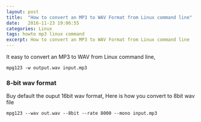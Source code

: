 ```yaml
---
layout: post
title:  "How to convert an MP3 to WAV Format from Linux command line"
date:   2016-11-23 19:06:55
categories: Linux
tags: howto mp3 linux command
excerpt: How to convert an MP3 to WAV Format from Linux command line
---
```


It easy to convert an MP3 to WAV from Linux command line,

```
mpg123 -w output.wav input.mp3
```


### 8-bit wav format

Buy default the ouput 16bit wav format, Here is how you convert to 8bit wav file

```
mpg123 --wav out.wav --8bit --rate 8000 --mono input.mp3
```
